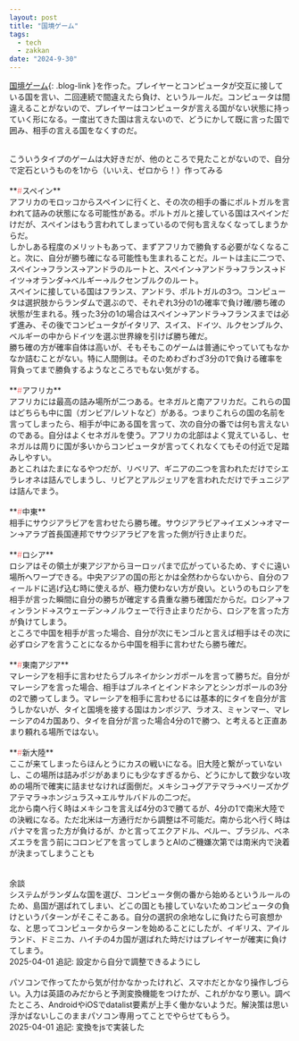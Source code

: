 ```yaml
---
layout: post
title: "国境ゲーム"
tags: 
  - tech
  - zakkan
date: "2024-9-30"
---
```

[国境ゲーム](https://coiluck.github.io/CountryChain){: .blog-link }を作った。プレイヤーとコンピュータが交互に接している国を言い、二回連続で間違えたら負け、というルールだ。コンピュータは間違えることがないので、プレイヤーはコンピュータが言える国がない状態に持っていく形になる。一度出てきた国は言えないので、どうにかして既に言った国で囲み、相手の言える国をなくすのだ。<br>
<!--more-->
<br>
こういうタイプのゲームは大好きだが、他のところで見たことがないので、自分で定石というものを1から（いいえ、ゼロから！）作ってみる<br>

<br>
**<font color="#ff7f7e">#</font>スペイン**<br>
アフリカのモロッコからスペインに行くと、その次の相手の番にポルトガルを言われて詰みの状態になる可能性がある。ポルトガルと接している国はスペインだけだが、スペインはもう言われてしまっているので何も言えなくなってしまうからだ。<br>
しかしある程度のメリットもあって、まずアフリカで勝負する必要がなくなること。次に、自分が勝ち確になる可能性も生まれることだ。ルートは主に二つで、スペイン→フランス→アンドラのルートと、スペイン→アンドラ→フランス→ドイツ→オランダ→ベルギー→ルクセンブルクのルート。<br>
スペインに接している国はフランス、アンドラ、ポルトガルの3つ。コンピュータは選択肢からランダムで選ぶので、それぞれ3分の1の確率で負け確/勝ち確の状態が生まれる。残った3分の1の場合はスペイン→アンドラ→フランスまでは必ず進み、その後でコンピュータがイタリア、スイス、ドイツ、ルクセンブルク、ベルギーの中からドイツを選ぶ世界線を引けば勝ち確だ。<br>
勝ち確の方が確率自体は高いが、そもそもこのゲームは普通にやっていてもなかなか詰むことがない。特に人間側は。そのためわざわざ3分の1で負ける確率を背負ってまで勝負するようなところでもない気がする。<br>
<br>
**<font color="#ff7f7e">#</font>アフリカ**<br>
アフリカには最高の詰み場所が二つある。セネガルと南アフリカだ。これらの国はどちらも中に国（ガンビア/レソトなど）がある。つまりこれらの国の名前を言ってしまったら、相手が中にある国を言って、次の自分の番では何も言えないのである。自分はよくセネガルを使う。アフリカの北部はよく覚えているし、セネガルは周りに国が多いからコンピュータが言ってくれなくてもその付近で足踏みしやすい。<br>
あとこれはたまになるやつだが、リベリア、ギニアの二つを言われただけでシエラレオネは詰んでしまうし、リビアとアルジェリアを言われただけでチュニジアは詰んでまう。<br>
<br>
**<font color="#ff7f7e">#</font>中東**<br>
相手にサウジアラビアを言わせたら勝ち確。サウジアラビア→イエメン→オマーン→アラブ首長国連邦でサウジアラビアを言った側が行き止まりだ。<br>
<br>
**<font color="#ff7f7e">#</font>ロシア**<br>
ロシアはその領土が東アジアからヨーロッパまで広がっているため、すぐに遠い場所へワープできる。中央アジアの国の形とかは全然わからないから、自分のフィールドに逃げ込む時に使えるが、極力使わない方が良い。というのもロシアを相手が言った瞬間に自分の勝ちが確定する貴重な勝ち確国だからだ。ロシア→フィンランド→スウェーデン→ノルウェーで行き止まりだから、ロシアを言った方が負けてしまう。<br>
ところで中国を相手が言った場合、自分が次にモンゴルと言えば相手はその次に必ずロシアを言うことになるから中国を相手に言わせたら勝ち確だ。<br>
<br>
**<font color="#ff7f7e">#</font>東南アジア**<br>
マレーシアを相手に言わせたらブルネイかシンガポールを言って勝ちだ。自分がマレーシアを言った場合、相手はブルネイとインドネシアとシンガポールの3分の2で勝ってしまう。マレーシアを相手に言わせるには基本的にタイを自分が言うしかないが、タイと国境を接する国はカンボジア、ラオス、ミャンマー、マレーシアの4カ国あり、タイを自分が言った場合4分の1で勝つ、と考えると正直あまり頼れる場所ではない。<br>
<br>
**<font color="#ff7f7e">#</font>新大陸**<br>
ここが来てしまったらほんとうにカスの戦いになる。旧大陸と繋がっていないし、この場所は詰みポジがあまりにも少なすぎるから、どうにかして数少ない攻めの場所で確実に詰ませなければ面倒だ。メキシコ→グアテマラ→ベリーズかグアテマラ→ホンジュラス→エルサルバドルの二つだ。<br>
北から南へ行く時はメキシコを言えば4分の3で勝てるが、4分の1で南米大陸での決戦になる。ただ北米は一方通行だから調整は不可能だ。南から北へ行く時はパナマを言った方が負けるが、かと言ってエクアドル、ペルー、ブラジル、ベネズエラを言う前にコロンビアを言ってしまうとAIのご機嫌次第では南米内で決着が決まってしまうことも<br>
<br>
<br>
余談<br>
システムがランダムな国を選び、コンピュータ側の番から始めるというルールのため、島国が選ばれてしまい、どこの国とも接していないためコンピュータの負けというパターンがそこそこある。自分の選択の余地なしに負けたら可哀想かな、と思ってコンピュータからターンを始めることにしたが、イギリス、アイルランド、ドミニカ、ハイチの4カ国が選ばれた時だけはプレイヤーが確実に負けてしまう。<br>
2025-04-01 追記: 設定から自分で調整できるようにし<br>
<br>
パソコンで作ってたから気が付かなかったけれど、スマホだとかなり操作しづらい。入力は英語のみだからと予測変換機能をつけたが、これがかなり悪い。調べたところ、AndroidやiOSでdatalist要素が上手く働かないようだ。解決策は思い浮かばないしこのままパソコン専用ってことでやらせてもらう。<br>
2025-04-01 追記: 変換をjsで実装した
<br>
